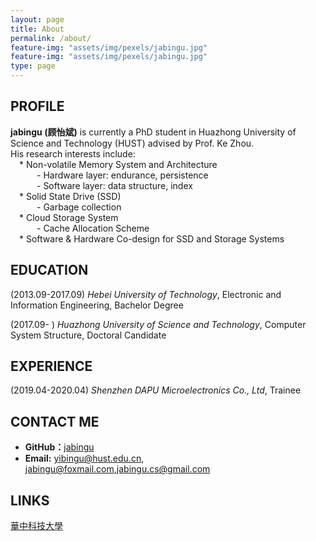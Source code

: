 ```yaml
---
layout: page
title: About
permalink: /about/
feature-img: "assets/img/pexels/jabingu.jpg"
feature-img: "assets/img/pexels/jabingu.jpg"
type: page
---
```



## PROFILE



**jabingu (顾怡斌)** is currently a PhD student in Huazhong University of Science and Technology (HUST) advised by Prof. Ke Zhou.  
His research interests include:  
 * Non-volatile Memory System and Architecture   
   - Hardware layer: endurance, persistence  
   - Software layer: data structure, index  
 * Solid State Drive (SSD)  
   - Garbage collection  
 * Cloud Storage System  
   - Cache Allocation Scheme    
 * Software & Hardware Co-design for SSD and Storage Systems  

## EDUCATION



(2013.09-2017.09) *Hebei University of Technology*, Electronic and Information Engineering, Bachelor Degree

(2017.09-               ) *Huazhong University of Science and Technology*, Computer System Structure, Doctoral Candidate

## EXPERIENCE



(2019.04-2020.04) *Shenzhen DAPU Microelectronics Co., Ltd*, Trainee 

## CONTACT ME



* **GitHub：**[jabingu](https://github.com/jabingu)
* **Email:** <yibingu@hust.edu.cn>, <jabingu@foxmail.com>,<jabingu.cs@gmail.com>

## LINKS



[華中科技大學](http://www.hust.edu.cn/) 

